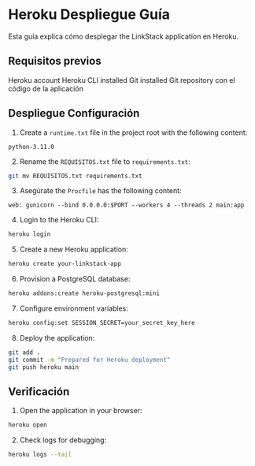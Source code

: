 # Heroku Despliegue Guía

Esta guía explica cómo desplegar the LinkStack application en Heroku.

## Requisitos previos

Heroku account
Heroku CLI installed
Git installed
Git repository con el código de la aplicación

## Despliegue Configuración

1. Create a `runtime.txt` file in the project root with the following content:
```
python-3.11.0
```
2. Rename the `REQUISITOS.txt` file to `requirements.txt`:
```bash
git mv REQUISITOS.txt requirements.txt
```
3. Asegúrate the `Procfile` has the following content:
```
web: gunicorn --bind 0.0.0.0:$PORT --workers 4 --threads 2 main:app
```
4. Login to the Heroku CLI:
```bash
heroku login
```
5. Create a new Heroku application:
```bash
heroku create your-linkstack-app
```
6. Provision a PostgreSQL database:
```bash
heroku addons:create heroku-postgresql:mini
```
7. Configure environment variables:
```bash
heroku config:set SESSION_SECRET=your_secret_key_here
```
8. Deploy the application:
```bash
git add .
git commit -m "Prepared for Heroku deployment"
git push heroku main
```

## Verificación

1. Open the application in your browser:
```bash
heroku open
```
2. Check logs for debugging:
```bash
heroku logs --tail
```

